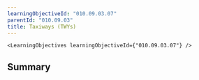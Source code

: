 ```yaml
---
learningObjectiveId: "010.09.03.07"
parentId: "010.09.03"
title: Taxiways (TWYs)
---
```


```tsx eval
<LearningObjectives learningObjectiveId={"010.09.03.07"} />
```

## Summary
